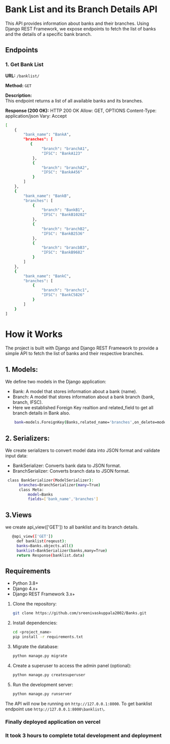 # Bank List and its Branch Details API

This API provides information about banks and their branches. Using Django REST Framework, we expose endpoints to fetch the list of banks and the details of a specific bank branch.

## Endpoints

### 1. **Get Bank List**

**URL:** `/banklist/`

**Method:** `GET`

**Description:**  
This endpoint returns a list of all available banks and its branches.

**Response (200 OK):**
HTTP 200 OK
Allow: GET, OPTIONS
Content-Type: application/json
Vary: Accept
```bash
[
    {
        "bank_name": "BankA",
        "branches": [
           {
                "branch": "branchA1",
                "IFSC": "BankA123"
            },
            {
                "branch": "branchA2",
                "IFSC": "BankA456"
            }
        ]
    },
    {
        "bank_name": "BankB",
        "branches": [
            {
                "branch": "BankB1",
                "IFSC": "BankB10202"
            },
            {
                "branch": "branchB2",
                "IFSC": "BankB2536"
            },
            {
                "branch": "brancbB3",
                "IFSC": "BankB9682"
            }
        ]
    },
    {
        "bank_name": "BankC",
        "branches": [
            {
                "branch": "branchc1",
                "IFSC": "BankC5826"
            }
        ]
    }
]
```
# How it Works
The project is built with Django and Django REST Framework to provide a simple API to fetch the list of banks and their respective branches.

## 1. Models:
We define two models in the Django application:
<ul><li>Bank: A model that stores information about a bank (name).</li>
<li>Branch: A model that stores information about a bank branch (bank, branch, IFSC).</li>
<li>Here we established Foreign Key realtion and related_field to get all branch details in Bank also.</li></ul>

```bash
    bank=models.ForeignKey(Banks,related_name='branches',on_delete=models.CASCADE)
```

## 2. Serializers:
We create serializers to convert model data into JSON format and validate input data:
<ul>
<li>BankSerializer: Converts bank data to JSON format.</li>
    <li>BranchSerializer: Converts branch data to JSON format.</li>
</ul>

  ```bash
   class BankSerializer(ModelSerializer):
        branches=BranchSerializer(many=True)
        class Meta:
            model=Banks
            fields=['bank_name','branches']
 ```

## 3.Views
we create api_view(['GET']) to all banklist and its branch details.
 ```bash
    @api_view(['GET'])
      def banklist(reqeust):
      banks=Banks.objects.all()
      banklist=BankSerializer(banks,many=True)
      return Response(banklist.data)
 ```

## Requirements
- Python 3.8+
- Django 4.x+
- Django REST Framework 3.x+

1. Clone the repository:
    ```bash
    git clone https://github.com/sreenivaskuppala2002/Banks.git
    ```

2. Install dependencies:
    ```bash
    cd <project_name>
    pip install -r requirements.txt
    ```

3. Migrate the database:
    ```bash
    python manage.py migrate
    ```

4. Create a superuser to access the admin panel (optional):
    ```bash
    python manage.py createsuperuser
    ```

5. Run the development server:
    ```bash
    python manage.py runserver
    ```

The API will now be running on `http://127.0.0.1:8000`.
To get banklist endpoint use `http://127.0.0.1:8000\banklist\`.


<h3>Finally deployed application on vercel</h3>
<h3>It took 3 hours to complete total development and deployment </h3>


